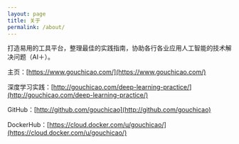 ```yaml
---
layout: page
title: 关于
permalink: /about/
---
```


打造易用的工具平台，整理最佳的实践指南，协助各行各业应用人工智能的技术解决问题（AI＋）。

主页：[https://www.gouchicao.com/](https://www.gouchicao.com/)

深度学习实践：[http://gouchicao.com/deep-learning-practice/](http://gouchicao.com/deep-learning-practice/)

GitHub：[http://github.com/gouchicao](http://github.com/gouchicao)

DockerHub：[https://cloud.docker.com/u/gouchicao/](https://cloud.docker.com/u/gouchicao/)

